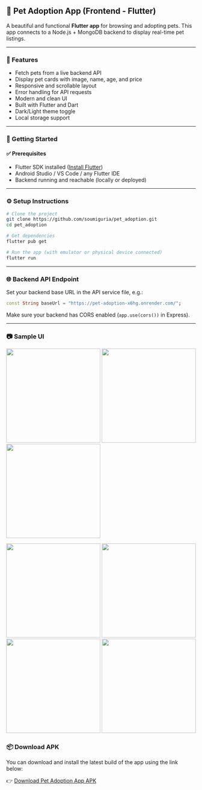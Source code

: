 ## 🐶 Pet Adoption App (Frontend - Flutter)

A beautiful and functional **Flutter app** for browsing and adopting pets. This app connects to a Node.js + MongoDB backend to display real-time pet listings.

---

### 📱 Features

* Fetch pets from a live backend API
* Display pet cards with image, name, age, and price
* Responsive and scrollable layout
* Error handling for API requests
* Modern and clean UI
* Built with Flutter and Dart
* Dark/Light theme toggle
* Local storage support


---

### 🚀 Getting Started

#### ✅ Prerequisites

* Flutter SDK installed ([Install Flutter](https://flutter.dev/docs/get-started/install))
* Android Studio / VS Code / any Flutter IDE
* Backend running and reachable (locally or deployed)

---

### ⚙️ Setup Instructions

```bash
# Clone the project
git clone https://github.com/soumiguria/pet_adoption.git
cd pet_adoption

# Get dependencies
flutter pub get

# Run the app (with emulator or physical device connected)
flutter run
```

---

### 🌐 Backend API Endpoint

Set your backend base URL in the API service file, e.g.:

```dart
const String baseUrl = "https://pet-adoption-x6hg.onrender.com/";
```

Make sure your backend has CORS enabled (`app.use(cors())` in Express).

---

### 📷 Sample UI

<p float="left"> <img src="https://drive.google.com/uc?export=view&id=18nHqAoPDn9M1cWrfTdulbK_MEo2bKC2t" width="250" /> <img src="https://drive.google.com/uc?export=view&id=1mHaaedOgun5rP2iu8HWjbrIp1x4bbHnC" width="250" /> <img src="https://drive.google.com/uc?export=view&id=1Q6MK_td0pCdDhSJglzQGn4eUgi4UpIOe" width="250" /> </p> <p float="left"> <img src="https://drive.google.com/uc?export=view&id=1Cfc8lIHgRNX3y6hjULcDScrNNLaCUgEw" width="250" /> <img src="https://drive.google.com/uc?export=view&id=1JeN88axxSmTFMLii2oFBM4CAR2PuHBMk" width="250" /> <img src="https://drive.google.com/uc?export=view&id=1F2rTjmikkdS897M39N8O7JiqWjB7Szzo" width="250" /> <img src="https://drive.google.com/uc?export=view&id=14eW_tHFKzX2Sba0M47Op5Yj_fZ62aOKm" width="250" /> </p>

### 📦 Download APK

You can download and install the latest build of the app using the link below:

👉 [Download Pet Adoption App APK](https://drive.google.com/file/d/1Pu0jncG9CMyoMETMHD9z6WFLWNLR3_I5/view?usp=sharing)

